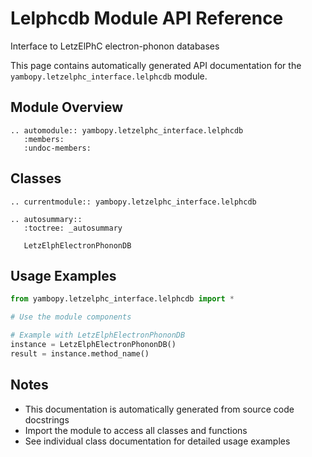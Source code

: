 # Lelphcdb Module API Reference

Interface to LetzElPhC electron-phonon databases

This page contains automatically generated API documentation for the `yambopy.letzelphc_interface.lelphcdb` module.

## Module Overview

```{eval-rst}
.. automodule:: yambopy.letzelphc_interface.lelphcdb
   :members:
   :undoc-members:
```

## Classes

```{eval-rst}
.. currentmodule:: yambopy.letzelphc_interface.lelphcdb

.. autosummary::
   :toctree: _autosummary
   
   LetzElphElectronPhononDB
```

## Usage Examples

```python
from yambopy.letzelphc_interface.lelphcdb import *

# Use the module components

# Example with LetzElphElectronPhononDB
instance = LetzElphElectronPhononDB()
result = instance.method_name()

```

## Notes

- This documentation is automatically generated from source code docstrings
- Import the module to access all classes and functions
- See individual class documentation for detailed usage examples
